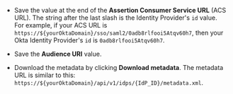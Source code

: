* Save the value at the end of the **Assertion Consumer Service URL** (ACS URL). The string after the last slash is the Identity Provider's `id` value. For example, if your ACS URL is `https://${yourOktaDomain}/sso/saml2/0adb8rlfooi5Atqv60h7`, then your Okta Identity Provider's `id` is `0adb8rlfooi5Atqv60h7`.

* Save the **Audience URI** value.

* Download the metadata by clicking **Download metadata**. The metadata URL is similar to this: `https://${yourOktaDomain}/api/v1/idps/{IdP_ID}/metadata.xml`.
